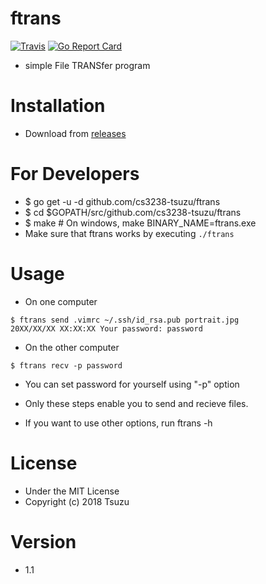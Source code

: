 <!---
 Copyright (c) 2018 Tsuzu
 
 This software is released under the MIT License.
 https://opensource.org/licenses/MIT
-->

# ftrans
[![Travis](https://img.shields.io/travis/cs3238-tsuzu/ftrans.svg?style=flat-square)](https://github.com/cs3238-tsuzu/ftrans)
[![Go Report Card](https://goreportcard.com/badge/github.com/cs3238-tsuzu/ftrans?style=flat-square)](https://goreportcard.com/report/github.com/cs3238-tsuzu/ftrans)

- simple File TRANSfer program

# Installation
- Download from [releases](../../releases)

# For Developers
- $ go get -u -d github.com/cs3238-tsuzu/ftrans
- $ cd $GOPATH/src/github.com/cs3238-tsuzu/ftrans
- $ make # On windows, make BINARY_NAME=ftrans.exe
- Make sure that ftrans works by executing `./ftrans`

# Usage
- On one computer

```
$ ftrans send .vimrc ~/.ssh/id_rsa.pub portrait.jpg
20XX/XX/XX XX:XX:XX Your password: password
```

- On the other computer

```
$ ftrans recv -p password
```

- You can set password for yourself using "-p" option

- Only these steps enable you to send and recieve files.
- If you want to use other options, run ftrans -h

# License
- Under the MIT License
- Copyright (c) 2018 Tsuzu

# Version
- 1.1